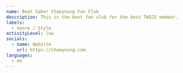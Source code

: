 ```yaml
---
name: Beat Saber Chaeyoung Fan Club
description: This is the best fan club for the best TWICE member.
labels:
  - Genre / Style
activityLevel: low
socials:
  - name: Website
    url: https://chaeyoung.com
languages:
  - en
---
```

